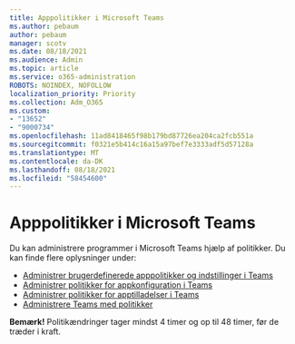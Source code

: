 ```yaml
---
title: Apppolitikker i Microsoft Teams
ms.author: pebaum
author: pebaum
manager: scotv
ms.date: 08/18/2021
ms.audience: Admin
ms.topic: article
ms.service: o365-administration
ROBOTS: NOINDEX, NOFOLLOW
localization_priority: Priority
ms.collection: Adm_O365
ms.custom:
- "13652"
- "9000734"
ms.openlocfilehash: 11ad8418465f98b179bd87726ea204ca2fcb551a
ms.sourcegitcommit: f0321e5b414c16a15a97bef7e3333adf5d57128a
ms.translationtype: MT
ms.contentlocale: da-DK
ms.lasthandoff: 08/18/2021
ms.locfileid: "58454600"
---
```

# <a name="app-policies-in-microsoft-teams"></a>Apppolitikker i Microsoft Teams

Du kan administrere programmer i Microsoft Teams hjælp af politikker. Du kan finde flere oplysninger under: 

- [Administrer brugerdefinerede apppolitikker og indstillinger i Teams](https://docs.microsoft.com/microsoftteams/teams-custom-app-policies-and-settings)
- [Administrer politikker for appkonfiguration i Teams](https://docs.microsoft.com/microsoftteams/teams-app-setup-policies)
- [Administrer politikker for apptilladelser i Teams](https://docs.microsoft.com/microsoftteams/teams-app-permission-policies)
- [Administrere Teams med politikker](https://docs.microsoft.com/microsoftteams/manage-teams-with-policies)

**Bemærk!** Politikændringer tager mindst 4 timer og op til 48 timer, før de træder i kraft.
